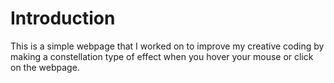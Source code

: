 # Introduction
This is a simple webpage that I worked on to improve my creative coding by making a constellation type of effect when you hover your mouse or click on the webpage.
